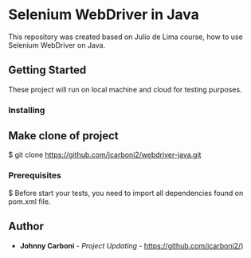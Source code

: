 # Selenium WebDriver in Java

This repository was created based on Julio de Lima course, how to use Selenium WebDriver on Java.


## Getting Started

These project will run on local machine and cloud for testing purposes.


### Installing

## Make clone of project

$ git clone https://github.com/jcarboni2/webdriver-java.git


### Prerequisites

$ Before start your tests, you need to import all dependencies found on pom.xml file.


## Author

* **Johnny Carboni** - *Project Updating* - https://github.com/jcarboni2/)

